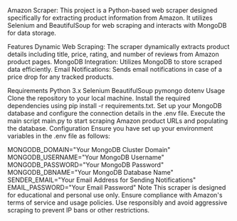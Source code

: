 
Amazon Scraper:
This project is a Python-based web scraper designed specifically for extracting product information from Amazon. It utilizes Selenium and BeautifulSoup for web scraping and interacts with MongoDB for data storage.

Features
Dynamic Web Scraping: The scraper dynamically extracts product details including title, price, rating, and number of reviews from Amazon product pages.
MongoDB Integration: Utilizes MongoDB to store scraped data efficiently.
Email Notifications: Sends email notifications in case of a price drop for any tracked products.

Requirements
Python 3.x
Selenium
BeautifulSoup
pymongo
dotenv
Usage
Clone the repository to your local machine.
Install the required dependencies using pip install -r requirements.txt.
Set up your MongoDB database and configure the connection details in the .env file.
Execute the main script main.py to start scraping Amazon product URLs and populating the database.
Configuration
Ensure you have set up your environment variables in the .env file as follows:


MONGODB_DOMAIN="Your MongoDB Cluster Domain"
MONGODB_USERNAME="Your MongoDB Username"
MONGODB_PASSWORD="Your MongoDB Password"
MONGODB_DBNAME="Your MongoDB Database Name"
SENDER_EMAIL="Your Email Address for Sending Notifications"
EMAIL_PASSWORD="Your Email Password"
Note
This scraper is designed for educational and personal use only. Ensure compliance with Amazon's terms of service and usage policies.
Use responsibly and avoid aggressive scraping to prevent IP bans or other restrictions.
